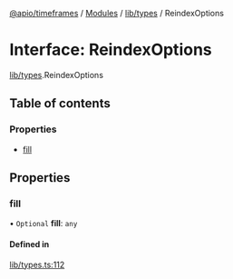 [@apio/timeframes](../README.md) / [Modules](../modules.md) / [lib/types](../modules/lib_types.md) / ReindexOptions

# Interface: ReindexOptions

[lib/types](../modules/lib_types.md).ReindexOptions

## Table of contents

### Properties

- [fill](lib_types.ReindexOptions.md#fill)

## Properties

### fill

• `Optional` **fill**: `any`

#### Defined in

[lib/types.ts:112](https://github.com/fatmatto/timeframes/blob/497de10/src/lib/types.ts#L112)
